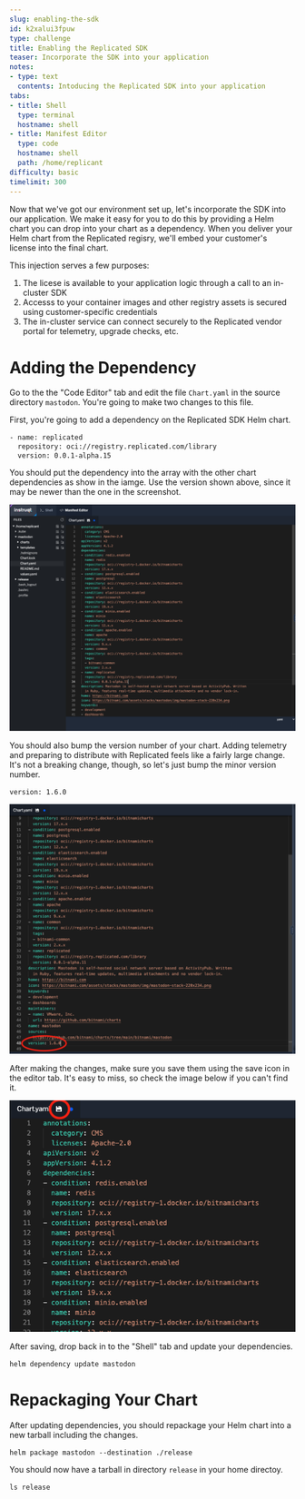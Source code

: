 ```yaml
---
slug: enabling-the-sdk
id: k2xalui3fpuw
type: challenge
title: Enabling the Replicated SDK
teaser: Incorporate the SDK into your application
notes:
- type: text
  contents: Intoducing the Replicated SDK into your application
tabs:
- title: Shell
  type: terminal
  hostname: shell
- title: Manifest Editor
  type: code
  hostname: shell
  path: /home/replicant
difficulty: basic
timelimit: 300
---
```


Now that we've got our environment set up, let's incorporate the
SDK into our application. We make it easy for you to do this by
providing a Helm chart you can drop into your chart as a
dependency. When you deliver your Helm chart from the Replicated
regisry, we'll embed your customer's license into the final
chart.

This injection serves a few purposes:

1. The licese is available to your application logic through a
   call to an in-cluster SDK
2. Accesss to your container images and other registry
   assets is secured using customer-specific credentials
3. The in-cluster service can connect securely to the Replicated
   vendor portal for telemetry, upgrade checks, etc.

Adding the Dependency
======================

Go to the the "Code Editor" tab and edit the file `Chart.yaml` in
the source directory `mastodon`. You're going to make two changes to
this file.

First, you're going to add a dependency on the Replicated SDK Helm
chart.

```
- name: replicated
  repository: oci://registry.replicated.com/library
  version: 0.0.1-alpha.15
```

You should put the dependency into the array with the other
chart dependencies as show in the iamge. Use the version shown
above, since it may be newer than the one in the screenshot.

![Adding the Dependency](../assets/adding-the-dependency.png)

You should also bump the version number of your chart. Adding
telemetry and preparing to distribute with Replicated feels like
a fairly large change. It's not a breaking change, though, so
let's just bump the minor version number.

```
version: 1.6.0
```

![Bumping the Chart Version](../assets/bumping-the-version.png)

After making the changes, make sure you save them using the save
icon in the editor tab. It's easy to miss, so check the image
below if you can't find it.

![Saving Your Changes](../assets/saving-your-changes.png)

After saving, drop back in to the "Shell" tab and update your
dependencies.

```shell
helm dependency update mastodon
```

Repackaging Your Chart
=====================

After updating dependencies, you should repackage your Helm
chart into a new tarball including the changes.

```
helm package mastodon --destination ./release
```

You should now have a tarball in directory `release` in your
home directoy.

```
ls release
```
